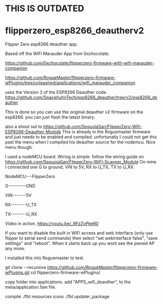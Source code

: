 # THIS IS OUTDATED
# flipperzero_esp8266_deautherv2
Flipper Zero esp8266 deauther app.


Based off the WiFi Marauder App from 0xchocolate.

https://github.com/0xchocolate/flipperzero-firmware-with-wifi-marauder-companion

https://github.com/RogueMaster/flipperzero-firmware-wPlugins/tree/unleashed/applications/wifi_marauder_companion

uses the Version 2 of the ESP8266 Deauther code.
https://github.com/SpacehuhnTech/esp8266_deauther/tree/v2/esp8266_deauther

This is done so you can use the original deauther v2 firmware on the esp8266.
you can just flash the latest binary.

also a shout out to https://github.com/SequoiaSan/FlipperZero-Wifi-ESP8266-Deauther-Module
This is already in the Roguemaster firmware and just needs to be enabled and compiled. unfortunatly I could not get this past the menu when I compiled his deauther source for the nodemcu. Nice menu though.

I used a nodeMCU board. Wiring is simple. follow the wiring guide on https://github.com/SequoiaSan/FlipperZero-WiFi-Scanner_Module
On mine I connected one G to ground, VIN to 5V, RX to U_TX, TX to U_RX.

NodeMCU---FlipperZero

G---------GND

VIN-------5V

RX--------U_TX

TX--------U_RX



Video in action.
https://youtu.be/_RFzZyPkeR0

If you want to disable the built in WiFi access and web interface (only use flipper to serial send commands) then select "set webinterface false", "save settings" and "reboot". When it starts back up you wont see the pwned AP any more.

I installed this into Roguemaster to test.

git clone --recursive https://github.com/RogueMaster/flipperzero-firmware-wPlugins.git
cd flipperzero-firmware-wPlugins/

copy folder into applications.
add "APPS_wifi_deauther", to the meta/application.fam file.

compile
./fbt resources icons
./fbt updater_package
